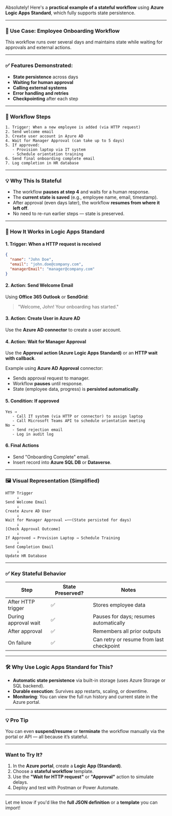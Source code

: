 Absolutely! Here's a **practical example of a stateful workflow** using **Azure Logic Apps Standard**, which fully supports state persistence.

---

### 🎯 Use Case: **Employee Onboarding Workflow**
This workflow runs over several days and maintains state while waiting for approvals and external actions.

---

### ✅ Features Demonstrated:
- **State persistence** across days
- **Waiting for human approval**
- **Calling external systems**
- **Error handling and retries**
- **Checkpointing** after each step

---

### 📝 Workflow Steps

```plaintext
1. Trigger: When a new employee is added (via HTTP request)
2. Send welcome email
3. Create user account in Azure AD
4. Wait for Manager Approval (can take up to 5 days)
5. If approved:
   - Provision laptop via IT system
   - Schedule orientation training
6. Send final onboarding complete email
7. Log completion in HR database
```

---

### 💡 Why This Is Stateful
- The workflow **pauses at step 4** and waits for a human response.
- The **current state is saved** (e.g., employee name, email, timestamp).
- After approval (even days later), the workflow **resumes from where it left off**.
- No need to re-run earlier steps — state is preserved.

---

### 🔧 How It Works in Logic Apps Standard

#### 1. **Trigger: When a HTTP request is received**
```json
{
  "name": "John Doe",
  "email": "john.doe@company.com",
  "managerEmail": "manager@company.com"
}
```

#### 2. **Action: Send Welcome Email**
Using **Office 365 Outlook** or **SendGrid**:
> "Welcome, John! Your onboarding has started."

#### 3. **Action: Create User in Azure AD**
Use the **Azure AD connector** to create a user account.

#### 4. **Action: Wait for Manager Approval**
Use the **Approval action (Azure Logic Apps Standard)** or an **HTTP wait with callback**.

Example using **Azure AD Approval** connector:
- Sends approval request to manager.
- Workflow **pauses** until response.
- State (employee data, progress) is **persisted automatically**.

#### 5. **Condition: If approved**
```plaintext
Yes → 
   - Call IT system (via HTTP or connector) to assign laptop
   - Call Microsoft Teams API to schedule orientation meeting
No → 
   - Send rejection email
   - Log in audit log
```

#### 6. **Final Actions**
- Send "Onboarding Complete" email.
- Insert record into **Azure SQL DB** or **Dataverse**.

---

### 🖼️ Visual Representation (Simplified)
```
HTTP Trigger
     ↓
Send Welcome Email
     ↓
Create Azure AD User
     ↓
Wait for Manager Approval ←──(State persisted for days)
     ↓
[Check Approval Outcome]
     ↓
If Approved → Provision Laptop → Schedule Training
     ↓
Send Completion Email
     ↓
Update HR Database
```

---

### ✅ Key Stateful Behavior
| Step | State Preserved? | Notes |
|------|------------------|-------|
| After HTTP trigger | ✅ | Stores employee data |
| During approval wait | ✅ | Pauses for days; resumes automatically |
| After approval | ✅ | Remembers all prior outputs |
| On failure | ✅ | Can retry or resume from last checkpoint |

---

### 🛠️ Why Use Logic Apps Standard for This?
- **Automatic state persistence** via built-in storage (uses Azure Storage or SQL backend).
- **Durable execution**: Survives app restarts, scaling, or downtime.
- **Monitoring**: You can view the full run history and current state in the Azure portal.

---

### 💡 Pro Tip
You can even **suspend/resume** or **terminate** the workflow manually via the portal or API — all because it’s stateful.

---

### Want to Try It?
1. In the **Azure portal**, create a **Logic App (Standard)**.
2. Choose a **stateful workflow** template.
3. Use the **"Wait for HTTP request"** or **"Approval"** action to simulate delays.
4. Deploy and test with Postman or Power Automate.

---

Let me know if you'd like the **full JSON definition** or a **template** you can import!